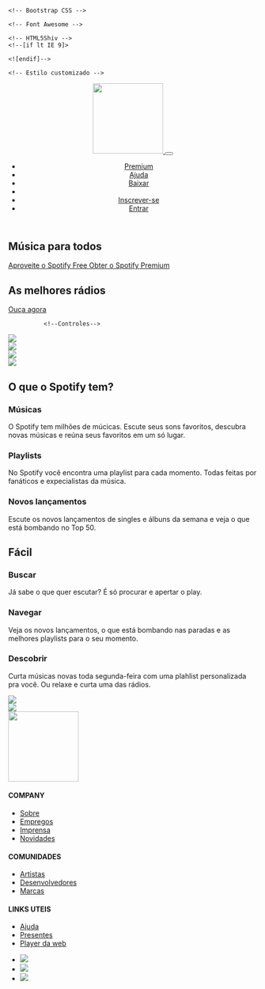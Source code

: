 <!DOCTYPE html>
<html lang="pt-br">
  <head>
    <!-- Meta tags Obrigatórias -->
    <meta charset="utf-8">
    <meta name="viewport" content="width=device-width, initial-scale=1, shrink-to-fit=no">

    <!-- Bootstrap CSS -->
  <link rel="stylesheet" href="https://stackpath.bootstrapcdn.com/bootstrap/4.1.3/css/bootstrap.min.css" integrity="sha384-MCw98/SFnGE8fJT3GXwEOngsV7Zt27NXFoaoApmYm81iuXoPkFOJwJ8ERdknLPMO" crossorigin="anonymous">

    <!-- Font Awesome -->
  <link rel="stylesheet" href="https://use.fontawesome.com/releases/v5.3.1/css/all.css" integrity="sha384-mzrmE5qonljUremFsqc01SB46JvROS7bZs3IO2EmfFsd15uHvIt+Y8vEf7N7fWAU" crossorigin="anonymous">

    <!-- HTML5Shiv -->
    <!--[if lt IE 9]>
  <script src="https://oss.maxcdn.com/html5shiv/3.7.2/html5shiv.min.js"></script>
    <![endif]-->

    <!-- Estilo customizado -->
  <link rel="stylesheet" type="text/css" href="css/estilo.css">

<title>Música para todos - Spotify</title>
    <link rel="icon" href="imagens/favicon.png">
  </head>
  <body>
    
<header>
  <nav class="navbar navbar-expand-md navbar-light fixed-top navbar-transparente">
        <div class="container">
            <a href="index.html" class="navbar-brand">
              <img src="imagens/spotify.svg" width="142">
            </a>

  <button class="navbar-toggler" data-toggle="collapse" data-target="#nav-principal">
              <i class="fas fa-bars text-white"></i>
            </button>
          
  <div class="collapse navbar-collapse" id="nav-principal">
            <ul class="navbar-nav ml-auto">
              <li class="nav-item">
                <a href="" class="nav-link">Premium</a>
              </li>
              <li class="nav-item">
                <a href="" class="nav-link">Ajuda</a>
              </li>
              <li class="nav-item">
                <a href="" class="nav-link">Baixar</a>
              </li>

  <li class="nav-item divisor"></li>

  <li class="nav-item">
                <a href="" class="nav-link">Inscrever-se</a>
              </li>
              <li class="nav-item">
                <a href="" class="nav-link">Entrar</a>
              </li>
            </ul>
          </div>

  </div>
      </nav>
    </header>

  <section id="home" class="d-flex">
      <div class="container align-self-center">
        <div class="row">

  <div class="col-md-12 capa">

  <div id="carousel-spotify" class="carousel slide" data-ride="carousel">
              <div class="carousel-inner">

  <div class="carousel-item active">
                  <h1>Música para todos</h1>
                  <a href="" class="btn btn-lg btn-custom btn-roxo">
                    Aproveite o Spotify Free
                  </a>

  <a href="" class="btn btn-lg btn-custom btn-branco">
                    Obter o Spotify Premium
                  </a>
                </div>

   <div class="carousel-item">
                  <h1>As melhores rádios</h1>

  <a href="" class="btn btn-lg btn-custom btn-branco">
                    <i class="fas fa-music"></i> Ouça agora
                  </a>
                </div>

  </div>

              <!--Controles-->
  <a href="#carousel-spotify" class="carousel-control-prev" data-slide="prev">
                <i class="fas fa-angle-left fa-3x"></i>
              </a>

  <a href="#carousel-spotify" class="carousel-control-next" data-slide="next">
                <i class="fas fa-angle-right fa-3x"></i>
              </a>

   </div>

   </div>

  </div>
      </div>
    </section>

   <section id="servicos">
      <div class="container">

  <div class="row">
          <div class="col-md-6">

  <div class="row albuns">
              <div class="col-md-6">
                <img src="imagens/img1.jpg" class="img-fluid  d-none d-md-block">
              </div>
              <div class="col-md-6">
                <img src="imagens/img2.jpg" class="img-fluid d-none d-md-block">
              </div>
            </div>

   <div class="row albuns">
              <div class="col-md-6">
                <img src="imagens/img3.jpg" class="img-fluid  d-none d-md-block">
              </div>
              <div class="col-md-6">
                <img src="imagens/img4.jpg" class="img-fluid  d-none d-md-block">
              </div>
            </div>
          </div>
          <div class="col-md-6">
            <h2>O que o Spotify tem?</h2>

  <h3>Músicas</h3>
            <p>O Spotify tem milhões de múcicas. Escute seus sons favoritos, descubra novas músicas e reúna seus favoritos em um só lugar.</p>

  <h3>Playlists</h3>
            <p>No Spotify você encontra uma playlist para cada momento. Todas feitas por fanáticos e expecialistas da música.</p>

  <h3>Novos lançamentos</h3>
            <p>Escute os novos lançamentos de singles e álbuns da semana e veja o que está bombando no Top 50.</p>
          </div>
        </div>

  </div>
    </section>

  <section id="recursos">
      <div class="container">

  <div class="row">
          <div class="col-md-4">
            <h2>Fácil</h2>
            <h3>Buscar</h3>
            <p>Já sabe o que quer escutar? É só  procurar e apertar o play.</p>

  <h3>Navegar</h3>
            <p>Veja os novos lançamentos, o que está bombando nas paradas e as melhores playlists para o seu momento.</p>

  <h3>Descobrir</h3>
            <p>Curta músicas novas toda segunda-feira com uma plahlist personalizada pra você. Ou relaxe e curta uma das rádios.</p>

  </div>
          <div class="col-md-8">
            <div class="row rotacionar">

  <div class="col-md-6">
                <img src="imagens/iphone1.png" class="img-fluid d-none d-md-block">
              </div>
              <div class="col-md-6">
                <img src="imagens/iphone2.png" class="img-fluid d-none d-md-block">
              </div>

  </div>
          </div>
        </div>

  </div>
    </section>

   <footer>
      <div class="container">
        <div class="row">
          <div class="col-md-2">
            <img src="imagens/spotify.svg" width="142">
          </div>
          <div class="col-md-2">
            <h4>COMPANY</h4>
            <ul class="navbar-nav">
              <li>
                <a href="">Sobre</a>
              </li>
              <li>
                <a href="">Empregos</a>
              </li>
              <li>
                <a href="">Imprensa</a>
              </li>
              <li>
                <a href="">Novidades</a>
              </li>
            </ul>
          </div>
          <div class="col-md-2">
            <h4>COMUNIDADES</h4>
            <ul class="navbar-nav">
              <li>
                <a href="">Artistas</a>
              </li>
              <li>
                <a href="">Desenvolvedores</a>
              </li>
              <li>
                <a href="">Marcas</a>
              </li>
            </ul>
          </div>
          <div class="col-md-2">
            <h4>LINKS UTEIS</h4>
            <ul class="navbar-nav">
              <li>
                <a href="">Ajuda</a>
              </li>
              <li>
                <a href="">Presentes</a>
              </li>
              <li>
                <a href="">Player da web</a>
              </li>
            </ul>
          </div>
          <div class="col-md-4">
            <ul>
              <li>
                <a href="">
                  <img src="imagens/facebook.png">
                </a>
              </li>
              <li>
                <a href="">
                  <img src="imagens/twitter.png">
                </a>
              </li>
              <li>
                <a href="">
                  <img src="imagens/instagram.png">
                </a>
              </li>
            </ul>
          </div>
        </div>
      </div>
    </footer>

  <!-- JavaScript (Opcional) -->
  <!-- jQuery primeiro, depois Popper.js, depois Bootstrap JS -->
   <script src="https://code.jquery.com/jquery-3.3.1.slim.min.js" integrity="sha384-q8i/X+965DzO0rT7abK41JStQIAqVgRVzpbzo5smXKp4YfRvH+8abtTE1Pi6jizo" crossorigin="anonymous"></script>
  <script src="https://cdnjs.cloudflare.com/ajax/libs/popper.js/1.14.3/umd/popper.min.js" integrity="sha384-ZMP7rVo3mIykV+2+9J3UJ46jBk0WLaUAdn689aCwoqbBJiSnjAK/l8WvCWPIPm49" crossorigin="anonymous"></script>
  <script src="https://stackpath.bootstrapcdn.com/bootstrap/4.1.3/js/bootstrap.min.js" integrity="sha384-ChfqqxuZUCnJSK3+MXmPNIyE6ZbWh2IMqE241rYiqJxyMiZ6OW/JmZQ5stwEULTy" crossorigin="anonymous"></script>
  </body>
</html>
